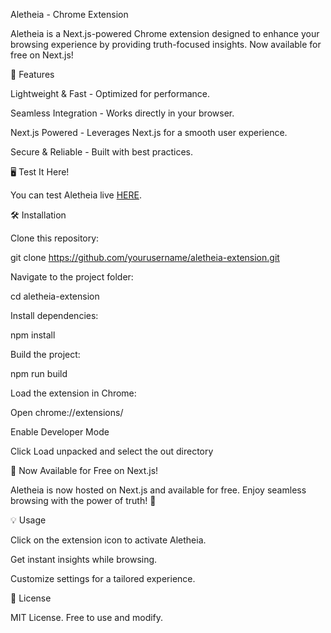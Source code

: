 Aletheia - Chrome Extension

Aletheia is a Next.js-powered Chrome extension designed to enhance your browsing experience by providing truth-focused insights. Now available for free on Next.js!

🚀 Features

Lightweight & Fast - Optimized for performance.

Seamless Integration - Works directly in your browser.

Next.js Powered - Leverages Next.js for a smooth user experience.

Secure & Reliable - Built with best practices.

🖥️ Test It Here!

You can test Aletheia live [HERE](https://aletheia-truth-debugger.vercel.app/).

🛠 Installation

Clone this repository:

git clone https://github.com/yourusername/aletheia-extension.git

Navigate to the project folder:

cd aletheia-extension

Install dependencies:

npm install

Build the project:

npm run build

Load the extension in Chrome:

Open chrome://extensions/

Enable Developer Mode

Click Load unpacked and select the out directory

📢 Now Available for Free on Next.js!

Aletheia is now hosted on Next.js and available for free. Enjoy seamless browsing with the power of truth! 🚀

💡 Usage

Click on the extension icon to activate Aletheia.

Get instant insights while browsing.

Customize settings for a tailored experience.

📜 License

MIT License. Free to use and modify.
